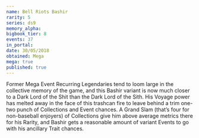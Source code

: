 ```yaml
---
name: Bell Riots Bashir
rarity: 5
series: ds9
memory_alpha:
bigbook_tier: 8
events: 37
in_portal:
date: 30/05/2018
obtained: Mega
mega: true
published: true
---
```


Former Mega Event Recurring Legendaries tend to loom large in the collective memory of the game, and this Bashir variant is now much closer to a Dark Lord of the Shit than the Dark Lord of the Sith. His Voyage power has melted away in the face of this trashcan fire to leave behind a trim one-two punch of Collections and Event chances. A Grand Slam (that’s four for non-baseball enjoyers) of Collections give him above average metrics there for his Rarity, and Bashir gets a reasonable amount of variant Events to go with his ancillary Trait chances.
